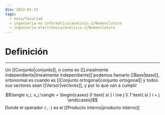 ```yaml
---
dia: 2023-01-22
tags:
  - nota/facultad
  - ingeniería-en-informática/analisis-2/Nomenclatura
  - ingeniería-electrónica/analisis-2/Nomenclatura
---
```

# Definición
---
Un [[Conjunto|conjunto]], o como es [[Linealmente independiente|linealmente independiente]] podemos llamarlo [[Base|base]], ortonormal es cuando es [[Conjunto ortogonal|conjunto ortogonal]] y todos sus vectores sean [[Versor|vectores]], y por lo que van a cumplir

$$\langle v_i, v_j \rangle = \begin{cases} 0 \text{ si } i \ne j \\ 1 \text{ si } i = j \end{cases}$$
Donde el operador $\langle \cdot, \cdot \rangle$ es el [[Producto interno|producto interno]]